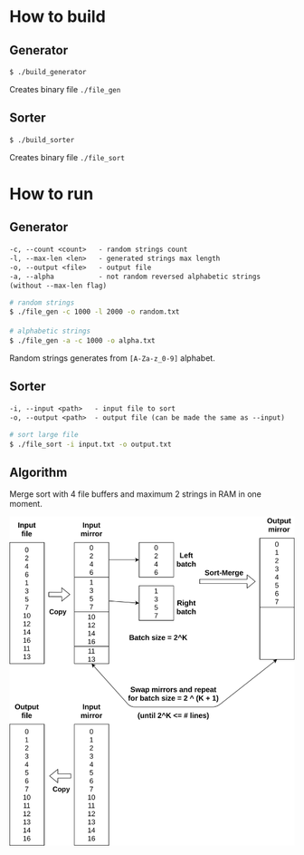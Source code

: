 # How to build

## Generator

```bash
$ ./build_generator
```

Creates binary file `./file_gen`

## Sorter

```bash
$ ./build_sorter
```

Creates binary file `./file_sort`

# How to run

## Generator

```
-c, --count <count>   - random strings count
-l, --max-len <len>   - generated strings max length
-o, --output <file>   - output file
-a, --alpha           - not random reversed alphabetic strings (without --max-len flag)
```

```bash
# random strings
$ ./file_gen -c 1000 -l 2000 -o random.txt

# alphabetic strings
$ ./file_gen -a -c 1000 -o alpha.txt
```

Random strings generates from `[A-Za-z_0-9]` alphabet.

## Sorter

```
-i, --input <path>   - input file to sort
-o, --output <path>  - output file (can be made the same as --input)
```

```bash
# sort large file
$ ./file_sort -i input.txt -o output.txt
```

## Algorithm

Merge sort with 4 file buffers and maximum 2 strings in RAM in one moment. 

![](https://github.com/ivanrybin/large_file_sort/blob/master/algo_pic.png)
